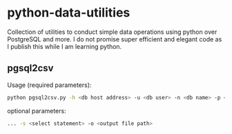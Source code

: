 # python-data-utilities
Collection of utilities to conduct simple data operations using python over PostgreSQL and more. I do not promise super efficient and elegant code as I publish this while I am learning python.

## pgsql2csv

Usage (required parameters):
```sh
python pgsql2csv.py -h <db host address> -u <db user> -n <db name> -p <db password> -t <tablename>
```

optional parameters:
```sh
... -s <select statement> -o <output file path>
```
